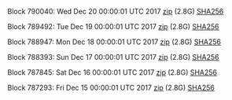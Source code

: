 Block 790040: Wed Dec 20 00:00:01 UTC 2017 [zip](https://transfer.sh/wSgdk/bootstrap.dat.20171220.zip) (2.8G) [SHA256](https://transfer.sh/VaPPX/sha256.txt)

Block 789492: Tue Dec 19 00:00:01 UTC 2017 [zip](https://transfer.sh/2E8KZ/bootstrap.dat.20171219.zip) (2.8G) [SHA256](https://transfer.sh/eXdXT/sha256.txt)

Block 788947: Mon Dec 18 00:00:01 UTC 2017 [zip](https://transfer.sh/IKLYz/bootstrap.dat.20171218.zip) (2.8G) [SHA256](https://transfer.sh/L0t5S/sha256.txt)

Block 788393: Sun Dec 17 00:00:01 UTC 2017 [zip](https://transfer.sh/RRgnv/bootstrap.dat.20171217.zip) (2.8G) [SHA256](https://transfer.sh/cN3mI/sha256.txt)

Block 787845: Sat Dec 16 00:00:01 UTC 2017 [zip](https://transfer.sh/GfWqd/bootstrap.dat.20171216.zip) (2.8G) [SHA256](https://transfer.sh/DO24e/sha256.txt)

Block 787293: Fri Dec 15 00:00:01 UTC 2017 [zip](https://transfer.sh/NI9yK/bootstrap.dat.20171215.zip) (2.8G) [SHA256](https://transfer.sh/NCSYz/sha256.txt)
